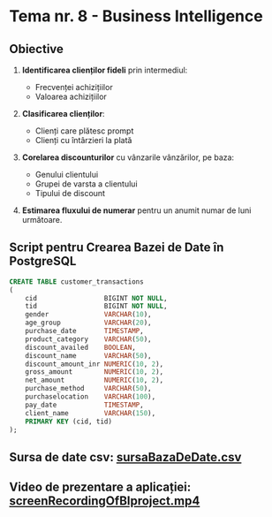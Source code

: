 # Tema nr. 8 - Business Intelligence

## Obiective

1. **Identificarea clienților fideli** prin intermediul:
    - Frecvenței achizițiilor
    - Valoarea achizițiilor

2. **Clasificarea clienților**:
    - Clienți care plătesc prompt
    - Clienți cu întârzieri la plată

3. **Corelarea discounturilor** cu vânzarile vânzărilor, pe baza:
    - Genului clientului
    - Grupei de varsta a clientului
    - Tipului de discount

4. **Estimarea fluxului de numerar** pentru un anumit numar de luni următoare.

## Script pentru Crearea Bazei de Date în PostgreSQL

```sql
CREATE TABLE customer_transactions
(
    cid                 BIGINT NOT NULL,
    tid                 BIGINT NOT NULL,
    gender              VARCHAR(10),
    age_group           VARCHAR(20),
    purchase_date       TIMESTAMP,
    product_category    VARCHAR(50),
    discount_availed    BOOLEAN,
    discount_name       VARCHAR(50),
    discount_amount_inr NUMERIC(10, 2),
    gross_amount        NUMERIC(10, 2),
    net_amount          NUMERIC(10, 2),
    purchase_method     VARCHAR(50),
    purchaselocation    VARCHAR(100),
    pay_date            TIMESTAMP,
    client_name         VARCHAR(150),
    PRIMARY KEY (cid, tid)
);
```

## Sursa de date csv: [sursaBazaDeDate.csv](sursaBazaDeDate.csv)

## Video de prezentare a aplicației: [screenRecordingOfBIproject.mp4](screenRecordingOfBIproject)
